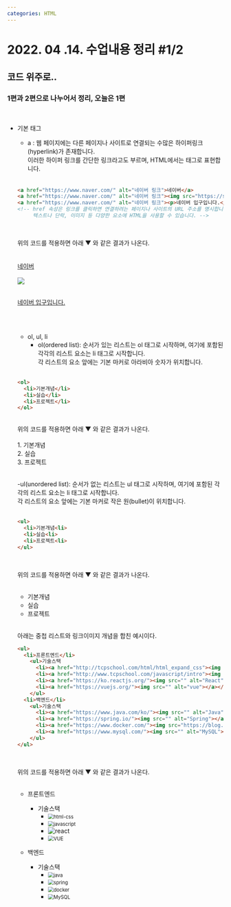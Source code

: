 ```yaml
---
categories: HTML
---
```




# 2022. 04 .14. 수업내용 정리 #1/2

## 코드 위주로..
### 1편과 2편으로 나누어서 정리, 오늘은 1편

<br>

+ 기본 태그 
  * a : 웹 페이지에는 다른 페이지나 사이트로 연결되는 수많은 하이퍼링크(hyperlink)가 존재합니다. <br>
    이러한 하이퍼 링크를 간단한 링크라고도 부르며, HTML에서는 <a>태그로 표현합니다. <br><br>
  
  ```html
  <a href="https://www.naver.com/" alt="네이버 링크">네이버</a> 
  <a href="https://www.naver.com/" alt="네이버 링크"><img src="https://ssl.pstatic.net/static/help/img/img_logo_naver_200X200.png"></a> 
  <a href="https://www.naver.com/" alt="네이버 링크"><p>네이버 입구입니다.</p></a> 
  <!-- href 속성은 링크를 클릭하면 연결하려는 페이지나 사이트의 URL 주소를 명시합니다. 
       텍스트나 단락, 이미지 등 다양한 요소에 HTML을 사용할 수 있습니다. -->
  ```
  <br>
  
  위의 코드를 적용하면 아래 ▼ 와 같은 결과가 나온다. <br><br><br>
  <a href="https://www.naver.com/" alt="네이버 링크">네이버</a> <br><br>
  <a href="https://www.naver.com/" alt="네이버 링크"><img src="https://ssl.pstatic.net/static/help/img/img_logo_naver_200X200.png"></a> <br><br>
  <a href="https://www.naver.com/" alt="네이버 링크"><p>네이버 입구입니다.</p></a> 
  
  <br><br>
  
  * ol, ul, li 
    - ol(ordered list): 순서가 있는 리스트는 ol 태그로 시작하며, 여기에 포함된 각각의 리스트 요소는 li 태그로 시작합니다. <br>
                        각 리스트의 요소 앞에는 기본 마커로 아라비아 숫자가 위치합니다. <br><br>
  
  ```html   
  <ol>
    <li>기본개념</li>
    <li>실습</li>
    <li>프로젝트</li>
  </ol>
  ```
  
  <br>
  위의 코드를 적용하면 아래 ▼ 와 같은 결과가 나온다. <br><br>
    1. 기본개념 <br>
    2. 실습 <br>
    3. 프로젝트 <br><br>
  
    -ul(unordered list): 순서가 없는 리스트는 ul 태그로 시작하며, 여기에 포함된 각각의 리스트 요소는 li 태그로 시작합니다. <br>
                         각 리스트의 요소 앞에는 기본 마커로 작은 원(bullet)이 위치합니다. <br><br>
  
  ```html
  <ul>
    <li>기본개념<li>
    <li>실습<li>
    <li>프로젝트<li>
  </ul>
  ```
  
  <br>
  
  위의 코드를 적용하면 아래 ▼ 와 같은 결과가 나온다.  <br><br>
    - 기본개념 <br>
    - 실습 <br>
    - 프로젝트 <br><br>
  
  아래는 중첩 리스트와 링크이미지 개념을 합친 예시이다. <br>
  
  ```html
  <ul>
    <li>프론트엔드</li>
      <ul>기술스택
        <li><a href="http://tcpschool.com/html/html_expand_css"><img src=""alt="HTML/CSS"></a></li>
        <li><a href="http://www.tcpschool.com/javascript/intro"><img src="" alt="JavaScript"></a></li>
        <li><a href="https://ko.reactjs.org/"><img src="" alt="React"></a></li>
        <li><a href="https://vuejs.org/"><img src="" alt="vue"></a></li>
      </ul>
    <li>백엔드</li>
      <ul>기술스택
        <li><a href="https://www.java.com/ko/"><img src="" alt="Java"></a></li>
        <li><a href="https://spring.io/"><img src="" alt="Spring"></a></li>
        <li><a href="https://www.docker.com/"><img src="https://blog.kakaocdn.net/dn/mEd3C/btrd16tanmg/K3kGYMoDnyKKGWNDGHK2JK/img.png" alt="Docker"></a></li>
        <li><a href="https://www.mysql.com/"><img src="" alt="MySQL"></a></li>
      </ul>
  </ul>     
  ```
  <br>
  
  위의 코드를 적용하면 아래 ▼ 와 같은 결과가 나온다. <br><br>
    + 프론트엔드 
      * 기술스택
        - <img src="../../images/2022-04-16-class2(a,ol,ul,li)/html-css.png" alt="html-css" style="zoom:80%;" />
        - <img src="../../images/2022-04-16-class2(a,ol,ul,li)/javascript.png" alt="javascript" style="zoom:80%;" />
        - ![react](../../images/2022-04-16-class2(a,ol,ul,li)/react.png)
        - <img src="../../images/2022-04-16-class2(a,ol,ul,li)/VUE.PNG" alt="VUE" style="zoom:80%;" />
    
    + 백엔드
      * 기술스택
        - <img src="../../images/2022-04-16-class2(a,ol,ul,li)/java.png" alt="java" style="zoom:80%;" />
        - <img src="../../images/2022-04-16-class2(a,ol,ul,li)/spring.jpg" alt="spring" style="zoom:80%;" />
        - <img src="../../images/2022-04-16-class2(a,ol,ul,li)/docker.png" alt="docker" style="zoom:80%;" />
        - <img src="../../images/2022-04-16-class2(a,ol,ul,li)/MySQL.png" alt="MySQL" style="zoom:80%;" />

